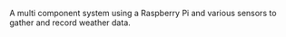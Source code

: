 A multi component system using a Raspberry Pi and various sensors to gather and record weather data.

